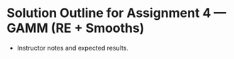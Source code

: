 # Solution Outline for Assignment 4 — GAMM (RE + Smooths)

- Instructor notes and expected results.
